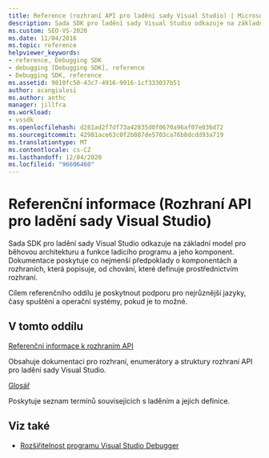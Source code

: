 ```yaml
---
title: Reference (rozhraní API pro ladění sady Visual Studio) | Microsoft Docs
description: Sada SDK pro ladění sady Visual Studio odkazuje na základní model pro běhovou architekturu a funkce ladicího programu a jeho komponent.
ms.custom: SEO-VS-2020
ms.date: 11/04/2016
ms.topic: reference
helpviewer_keywords:
- reference, Debugging SDK
- debugging [Debugging SDK], reference
- Debugging SDK, reference
ms.assetid: 9810fc50-43c7-4916-9916-1cf333037b51
author: acangialosi
ms.author: anthc
manager: jillfra
ms.workload:
- vssdk
ms.openlocfilehash: d281ad2f7df73a42835d0f0670a96af07e036d72
ms.sourcegitcommit: 42981ace63c0f2b087de5703ca76b8dcdd93a719
ms.translationtype: MT
ms.contentlocale: cs-CZ
ms.lasthandoff: 12/04/2020
ms.locfileid: "96606460"
---
```

# <a name="reference-visual-studio-debugging-apis"></a>Referenční informace (Rozhraní API pro ladění sady Visual Studio)

Sada SDK pro ladění sady Visual Studio odkazuje na základní model pro běhovou architekturu a funkce ladicího programu a jeho komponent. Dokumentace poskytuje co nejmenší předpoklady o komponentách a rozhraních, která popisuje, od chování, které definuje prostřednictvím rozhraní.

Cílem referenčního oddílu je poskytnout podporu pro nejrůznější jazyky, časy spuštění a operační systémy, pokud je to možné.

## <a name="in-this-section"></a>V tomto oddílu

[Referenční informace k rozhraním API](../../../extensibility/debugger/reference/api-reference-visual-studio-debugging.md)

Obsahuje dokumentaci pro rozhraní, enumerátory a struktury rozhraní API pro ladění sady Visual Studio.

[Glosář](../../../extensibility/debugger/reference/visual-studio-debugger-glossary.md)

Poskytuje seznam termínů souvisejících s laděním a jejich definice.

## <a name="see-also"></a>Viz také

- [Rozšiřitelnost programu Visual Studio Debugger](../../../extensibility/debugger/visual-studio-debugger-extensibility.md)
